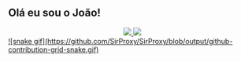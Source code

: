 ## Olá eu sou o João!
<div align="center">
  <a href="https://github.com/SirProxy">
  <img height="180em" src="https://github-readme-stats.vercel.app/api?username=SirProxy&show_icons=true&theme=dark&include_all_commits=true&count_private=true"/>
  <img height="180em" src="https://github-readme-stats.vercel.app/api/top-langs/?username=SirProxy&layout=compact&show_icons=true&theme=dark&include_all_commits=true&count_private=true"/>
</div>
  
<div>
  ![snake gif](https://github.com/SirProxy/SirProxy/blob/output/github-contribution-grid-snake.gif)
</div>

